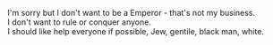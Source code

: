 I'm sorry but I don't want to be a Emperor - that's not my business.  </br>
I don't want to rule or conquer anyone. </br>
I should like help everyone if possible, Jew, gentile, black man, white. </br>
